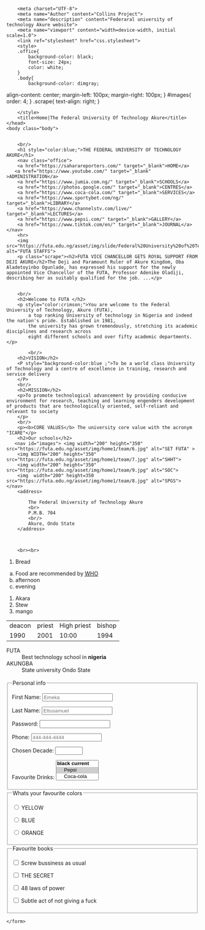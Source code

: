 
<!DOCTYPE html>
<html lang="en">
    <head>
    
        <meta charset="UTF-8">
        <meta name="Author" content="Collins Project">
        <meta name="description" content="Federaral university of technology Akure website">
        <meta name="viewport" content="width=device-width, initial scale=1.0">
        <link ref="stylesheet" href="css.stylesheet">
        <style>
        .office{
            background-color: black;
            font-size: 24px;
            color: white;
        }
        .body{
            background-color: dimgray;
  align-content: center;
  margin-left: 100px;
  margin-right: 100px;
        }
        #images{
            order: 4;
        }
        .scrape{
            text-align: right;
        }
        

        </style>
        <title>Home|The Federal University Of Technology Akure</title>
    </head>
    <body class="body">
        
        
        <br/>
        <h1 style="color:blue;">THE FEDERAL UNIVERSITY OF TECHNOLOGY AKURE</h1>
        <nav class="office">
        <a href="https://saharareporters.com/" target="_blank">HOME</a> 
       <a href="https://www.youtube.com/" target="_blank" >ADMINISTRATION</a> 
        <a href="https://www.jumia.com.ng/" target="_blank">SCHOOLS</a>
        <a href="https://photos.google.com/" target="_blank">CENTRES</a>
        <a href="https://www.coca-cola.com/" target="_blank">SERVICES</a>
        <a href="https://www.sportybet.com/ng/" target="_blank">LIBRARY</a>
        <a href="https://www.channelstv.com/live/" target="_blank">LECTURES</a>
        <a href="https://www.pepsi.com/" target="_blank">GALLERY</a>
        <a href="https://www.tiktok.com/en/" target="_blank">JOURNAL</a>
    </nav>
        <hr>
        <img src="https://futa.edu.ng/asset/img/slide/Federal%20University%20of%20Technology%20Akure%20456.jpg"  alt="FUTA STAFFS"> 
        <p class="scrape"><h2>FUTA VICE CHANCELLOR GETS ROYAL SUPPORT FROM DEJI AKURE</h2>The Deji and Paramount Ruler of Akure Kingdom, Oba Aladetoyinbo Ogunlade, has expressed his support for the newly appointed Vice Chancellor of the FUTA, Professor Adenike Oladiji, describing her as suitably qualified for the job. ...</p>

        
        <br/>
        <h2>Welcome to FUTA </h2>
        <p style="color:crimson;">You are welcome to the Federal University of Technology, Akure (FUTA), 
            a top ranking University of technology in Nigeria and indeed the nation's pride. Established in 1981, 
            the university has grown tremendously, stretching its academic disciplines and research across 
            eight different schools and over fifty academic departments.</p>
          
            <br/>
        <h2>VISION</h2>
        <P style="background-color:blue ;">To be a world class University of Technology and a centre of excellence in training, research and service delivery
        </P>
        <br/>
        <h2>MISSION</h2>
        <p>To promote technological advancement by providing conducive environment for research, teaching and learning engenders development of products that are technologically oriented, self-reliant and relevant to society
        </p>
        <br/>
        <p><b>CORE VALUES</b> The university core value with the acronym "ICARE"</p>
        <h2>Our schools</h2>
       <nav id="images"> <img width="200" height="350" src="https://futa.edu.ng/asset/img/home1/team/6.jpg" alt="SET FUTA" >
        <img WIDTH="200" height="350" src="https://futa.edu.ng/asset/img/home1/team/7.jpg" alt="SHHT">
        <img width="200" height="350" src="https://futa.edu.ng/asset/img/home1/team/9.jpg" alt="SOC">
        <img  width="200" height=350 src="https://futa.edu.ng/asset/img/home1/team/8.jpg" alt="SPGS"> </nav>
        <address>

            The Federal University of Technology Akure
            <br>
            P.M.B. 704
            <br/>
            Akure, Ondo State
        </address>



        <br><br>
   <ol type="1">
      <li>Bread</li></ol>
      <ol type="a">
        <li>Food are recommended by <abbr title="World Health Organization"><a href="https://www.who.int/" target="_blank"> WHO</a></abbr></li>
        <li>afternoon</li>
        <li>evening</li>
      </ol>
      <ol><li>Akara</li>
      <li>Stew</li>
      <li>mango</li>
   </ol>
  
   <table>
    <tr>
        <td>deacon</td>
        <td>priest</td>
        <td>High priest</td>
        <td>bishop</td>
    </tr>
    <tr>
        <td year="1990">1990</td>
        <td year="2001">2001</td>
        <td time="10;00am">10:00</td>
        <td year="1994">1994</td>
    </tr>
   </table>

   <dl>
    <dt>FUTA</dt>
    <dd>Best  technology school in <strong>nigeria</strong></dd>
    <dt>AKUNGBA</dt>
    <dd>State university Ondo State</dd>
    <br>
    <form action="https://httpbin.org/get" method="get">
        <fieldset>
            <legend>Personal info</legend>
     <p> <label For="firstname">First Name:</label>
        <input type="text" name="firstname" id="FirstName" placeholder="Emeka" autocomplete="on" required></p> 
        <p> <label for="lastname">Last Name:</label>
            <input type="lastname" name:lastname id="LastName" placeholder="Ettusamuel"></p>
<p> <label for="password">Password:</label>
    <input type="password" id="password">
</p>
<p> <label for="phone">Phone:</label>
    <input type="tel" name="phone" id="phone" placeholder="444-444-4444" pattern="[0-9]{3}-[0-9]{3}-[0-9]{4}" required>
</p>
<p><label for="decade">Chosen Decade:</label>
    <input type="number" name="decade" id="decade" min="1920" max="2022" step="10">
</p>
<p>
    <label for=drinks>Favourite Drinks:</label>
    <select name="drinks" id="drinks" multiple size="3">
 <optgroup label="black current"> <option value="pepsi" selected>Pepsi</option>
<option value=coca-cola>Coca-cola</option>
<option value="maltina">Maltina</option></optgroup>
<optgroup label="coloured current">
<option value="mirinda">Mirinda</option>
<option value="limca">Limca</option>
<option value="7up">7up</option>
<option value="sprite">Sprite</option>/optgroup>
</select>
</p>
</fieldset>
<fieldset>
<legend> Whats your favourite colors</legend>
<p><input type="radio" name="colors" id="yellow" value="yellow">
<label for="yellow">YELLOW</label></p>
<p><input type="radio" name="colors" id="blue" value="blue">
<label for="blue">BLUE</label></p>
<p><input type="radio" name="colors" id="orange" value="orange">
<label for="orange">ORANGE</label></p>
</fieldset>
<fieldset>
<legend>Favourite books</legend>
<p><input type="checkbox" name="book" Id="screw bussiness as usual" value="screw bussiness as usual">
<label for="screw bussiness as usual">Screw bussiness as usual</label></p>
<p><input type="checkbox" name="book" id="The Secret" value="The secret">
<label for="The Secret">THE SECRET</label></p>
<p><input type="checkbox" name="book" id="48 laws of power" value="48 laws of power">
<label for="48 laws of power">48 laws of power</label></p>
<p><input type="checkbox" name="book" id="subtle act of not giving a fuck" value="subtle act of not giving a fuck">
<label for="subtle act of not giving a fuck">Subtle act of not giving a fuck</label></p>
</fieldset>

    </form>
</dl>
    </body>
</html>
